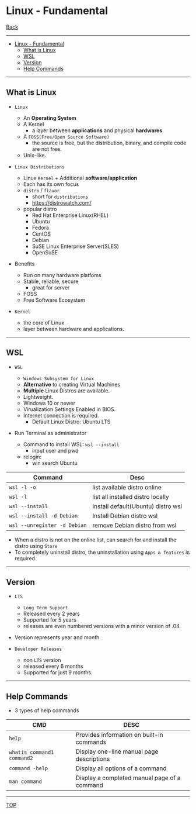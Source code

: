 # Linux - Fundamental

[Back](../../index.md)

---

- [Linux - Fundamental](#linux---fundamental)
  - [What is Linux](#what-is-linux)
  - [WSL](#wsl)
  - [Version](#version)
  - [Help Commands](#help-commands)

---

## What is Linux

- `Linux`

  - An **Operating System**
  - A Kernel
    - a layer between **applications** and physical **hardwares**.
  - A `FOSS(Free/Open Source Software)`
    - the source is free, but the distribution, binary, and compile code are not free.
  - Unix-like.

- `Linux Distributions`

  - Linux `Kernel` + Additional **software/application**
  - Each has its own focus
  - `distro` / `flavor`
    - short for `distributions`
    - https://distrowatch.com/
  - popular distro
    - Red Hat Enterprise Linux(RHEL)
    - Ubuntu
    - Fedora
    - CentOS
    - Debian
    - SuSE Linux Enterprise Server(SLES)
    - OpenSuSE

- Benefits

  - Run on many hardware platfoms
  - Stable, reliable, secure
    - great for server
  - FOSS
  - Free Software Ecosystem

- `Kernel`
  - the core of Linux
  - layer between hardware and applications.

---

## WSL

- `WSL`

  - `Windows Subsystem for Linux`
  - **Alternative** to creating Virtual Machines
  - **Multiple** Linux Distros are available.
  - Lightweight.
  - Windows 10 or newer
  - Virualization Settings Enabled in BIOS.
  - Internet connection is required.
    - Default Linux Distro: Ubuntu LTS

- Run Terminal as administrator
  - Command to install WSL: `wsl --install`
    - input user and pwd
  - relogin:
    - win search Ubuntu

| Command                      | Desc                               |
| ---------------------------- | ---------------------------------- |
| `wsl -l -o`                  | list available distro online       |
| `wsl -l`                     | list all installed distro locally  |
| `wsl --install`              | Install default(Ubuntu) distro wsl |
| `wsl --install -d Debian`    | Install Debian distro wsl          |
| `wsl --unregister -d Debian` | remove Debian distro from wsl      |

- When a distro is not on the online list, can search for and install the distro using `Store`
- To completely uninstall distro, the uninstallation using `Apps & features` is required.

---

## Version

- `LTS`
  - `Long Term Support`
  - Released every 2 years
  - Supported for 5 years
  - releases are even numbered versions with a minor version of .04.
- Version represents year and month

- `Developer Releases`
  - non `LTS` version
  - released every 6 months
  - Supported for just 9 months.

---

## Help Commands

- 3 types of help commands

| CMD                        | DESC                                         |
| -------------------------- | -------------------------------------------- |
| `help`                     | Provides information on built-in commands    |
| `whatis command1 command2` | Display one-line manual page descriptions    |
| `command -help`            | Display all options of a command             |
| `man command`              | Display a completed manual page of a command |

---

[TOP](#linux---fundamental)
